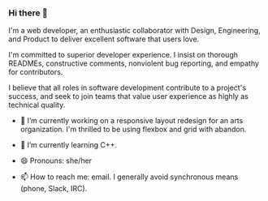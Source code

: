 ### Hi there 👋

I'm a web developer, an enthusiastic collaborator with Design, Engineering, and Product to deliver excellent software that users love.

I'm committed to superior developer experience. I insist on thorough READMEs, constructive comments, nonviolent bug reporting, and empathy for contributors.

I believe that all roles in software development contribute to a project's success, and seek to join teams that value user experience as highly as technical quality.

- 🔭 I’m currently working on a responsive layout redesign for an arts organization. I'm thrilled to be using flexbox and grid with abandon.
- 🌱 I’m currently learning C++.

- 😄 Pronouns: she/her
- 📫 How to reach me: email. I generally avoid synchronous means (phone, Slack, IRC).
<!--
**mejarc/mejarc** is a ✨ _special_ ✨ repository because its `README.md` (this file) appears on your GitHub profile.

Here are some ideas to get you started:

- 🔭 I’m currently working on ...
- 🌱 I’m currently learning ...
- 👯 I’m looking to collaborate on ...
- 🤔 I’m looking for help with ...
- 💬 Ask me about ...
- 📫 How to reach me: ...
- 😄 Pronouns: ...
- ⚡ Fun fact: ...
-->
